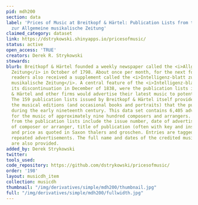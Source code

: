 ```yaml
---
pid: mdh200
section: data
label: 'Prices of Music at Breitkopf & Härtel: Publication Lists from the Intelligenz-blatt
  zur Allgemeine musikalische Zeitung'
claimed_category: dataset
link: https://dstrykowski.shinyapps.io/pricesofmusic/
status: active
open_access: 'TRUE'
creators: Derek R. Strykowski
stewards:
blurb: Breitkopf & Härtel founded a weekly newspaper called the <i>Allgemeine musikalische
  Zeitung</i> in October of 1798. About once per month, for the next forty years,
  readers also received a supplement called the <i>Intelligenz-blatt zur Allgemeine
  musikalische Zeitung</i>. A central feature of the <i>Intelligenz-blatt</i>, before
  its discontinuation in December of 1838, were the publication lists in which Breitkopf
  & Härtel and other firms would advertise their latest music to potential customers.
  The 159 publication lists issued by Breitkopf & Härtel itself provide a record of
  the musical editions (and occasional books and portraits) that the publisher printed
  during the early nineteenth century. This data set contains 6,405 advertisements
  for the music of approximately nine hundred composers and arrangers. Details gathered
  from the publication lists include the issue number, date of advertisement, name
  of composer or arranger, title of publication (often with key and instrumentation),
  and price as quoted in Saxon thalers and groschen. Entries are tagged to indicate
  repeated advertisements. The full name and dates of the credited musician (if known)
  are also provided.
added_by: Derek Strykowski
twitter:
tools_used:
code_repository: https://github.com/dstrykowski/pricesofmusic/
order: '198'
layout: musicdh_item
collection: musicdh
thumbnail: "/img/derivatives/simple/mdh200/thumbnail.jpg"
full: "/img/derivatives/simple/mdh200/fullwidth.jpg"
---
```

